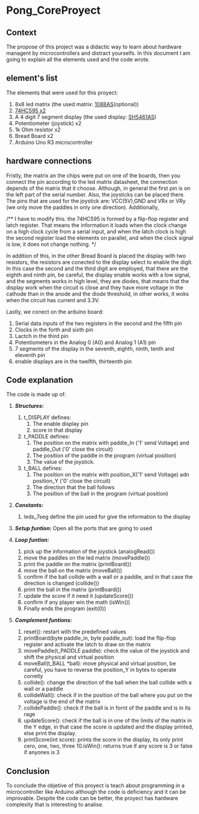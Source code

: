 # Pong_CoreProyect
## Context
The propose of this project was a didactic way to learn about hardware managent by microcontrollers and distract yourselfs. 
In this document I am going to explain all the elements used and the code wrote.

## element's list
The elements that were used for this proyect:
  1. 8x8 led matrix (the used matrix: [1088AS](https://pdf1.alldatasheet.com/datasheet-pdf/view/1179268/ETC/1088AS.html)(optional))
  3. [74HC595 x2](https://pdf1.alldatasheet.com/datasheet-pdf/view/12198/ONSEMI/74HC595.html)
  4. A 4 digit 7 segment display (the used display: [SH5461AS](https://www.datasheet-pdf.info/attach/1/2118861884.pdf))
  5. Potentiometer (joystick) x2
  6. 1k Ohm resistor x2
  7. Bread Board x2
  8. Arduino Uno R3 microcontroller

## hardware connections
Fristly, the matrix an the chips were put on one of the boards, then you connect the pin according to the led matrix datasheet, the connection depends of the 
matrix that it choose. Although, in general the first pin is on the left part of the serial number. Also, the joysticks can be placed there. The pins that are used for the joystick are: VCC(5V),GND and VRx or VRy (we only move the paddles in only one direction). Additionally, 

/**
I have to modify this.
the 74HC595 is formed by a 
flip-flop register and latch register. That means the information it loads when the clock change on  a high clock cycle from a serial input, and when the latch clock is high the second register load the elements on parallel, and when the clock signal is low, it does not change nothing.
*/

In addition of this, in the other Bread Board is placed the display with two resistors, the resistors are conected to the display select to enable the digit.
In this case the second and the third digit are employed, that there are the eighth and ninth pin, be careful, the display enable works with a low signal, and the segments works in high level, they are diodes, that means that the display work when the circuit is close and they have more voltage in the cathode than in the anode and the diode threshold, in other works, it woks when the circuit has current and 3.3V. 

Lastly, we conect on the arduino board:
  1. Serial data inputs of the two registers in the second and the fifth pin
  2. Clocks in the forth and sixth pin
  3. Lactch in the third pin
  4. Potentiometers in the Analog 0 (A0) and Analog 1 (A1) pin
  5. 7 segments of the display in the seventh, eighth, ninth, tenth and eleventh pin
  6. enable displays are in the twelfth, thirteenth pin

## Code explanation
The code is made up of:
  1. ***Structures:***

     1. t_DISPLAY defines:
        1. The enable display pin
        2. score in that display   
     3. t_PADDLE defines:
        1. The position on the matrix with paddle_In ('1' send Voltage) and paddle_Out ('0' close the circuit)
        2. The position of the paddle in the program (virtual position)
        3. The value of the joystick.
     4. t_BALL defines:
        1. The position on the matrix with position_X('1' send Voltage) adn position_Y ('0' close the circuit)
        2. The direction that the ball follows
        3. The position of the ball in the program (virtual position)
  3. ***Constants:***
     1. leds_7seg define the pin used for give the information to the display
     
  5. ***Setup funtion:***
     Open all the ports that are going to used 
     
  7. ***Loop funtion:***
     1. pick up the information of the joystick (analogRead())
     2. move the paddles on the led matrix (movePaddle())
     3. print the paddle on the matrix (printBoard())
     4. move the ball on the matrix (moveBall())
     5. confirm if the ball collide with a wall or a paddle, and in that case the direction is changed (collide())
     6. print the ball in the matrix  (printBoard())
     7. update the score if it need it (updateScore())
     8. confirm if any player win the math (isWin())
     9. Finally ends the program (exit(0))
    
  9. ***Complement funtions:***
     1. reset(): restart with the predefined values
     2. printBoard(byte paddle_in, byte paddle_out): load the flip-flop register and activate the latch to draw on the matrix
     3. movePaddle(t_PADDLE paddle): check the value of the joystick and shift the physical and virtual position
     4. moveBall(t_BALL *ball): move physical and virtual position, be careful, you have to reverse the position_Y in bytes to operate corretly
     5. collide(): change the direction of the ball when the ball collide with a wall or a paddle
     6. collideWall(): check if in the position of the ball where you put on the voltage is the end of the matrix
     7. collidePaddle(): check if the ball is in fornt of the paddle and is in its rage
     8. updateScore(): check if the ball is in one of the limits of the matrix in the Y edge, in that case the score is updated and the display printed, else
        print the display.
     9. printScore(int score): prints the score in the display, its only print cero, one, two, three
     10.isWin(): returns true if any score is 3 or false if anyones is 3

## Conclusion
To conclude the objetive of this proyect is teach about programming in a microcontroller like Arduino although the code is deficiency and it can be 
improvable. Despite the code can be better, the proyect has hardware complexity that is interesting to analise.
